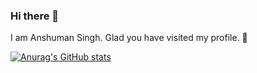 ### Hi there 👋

I am Anshuman Singh. Glad you have visited my profile. 🕺

[![Anurag's GitHub stats](https://github-readme-stats.vercel.app/api?username=anshuman-dev)](https://github.com/anuraghazra/github-readme-stats)